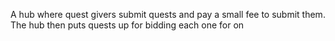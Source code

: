 A hub where quest givers submit quests and pay a small fee to submit them. The hub then puts quests up for bidding each one for on